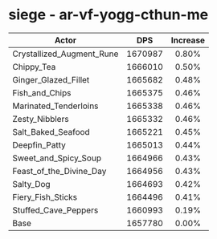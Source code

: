 # siege - ar-vf-yogg-cthun-me
| Actor | DPS | Increase |
|---|:---:|:---:|
|Crystallized_Augment_Rune|1670987|0.80%|
|Chippy_Tea|1666010|0.50%|
|Ginger_Glazed_Fillet|1665682|0.48%|
|Fish_and_Chips|1665375|0.46%|
|Marinated_Tenderloins|1665338|0.46%|
|Zesty_Nibblers|1665332|0.46%|
|Salt_Baked_Seafood|1665221|0.45%|
|Deepfin_Patty|1665013|0.44%|
|Sweet_and_Spicy_Soup|1664966|0.43%|
|Feast_of_the_Divine_Day|1664956|0.43%|
|Salty_Dog|1664693|0.42%|
|Fiery_Fish_Sticks|1664496|0.41%|
|Stuffed_Cave_Peppers|1660993|0.19%|
|Base|1657780|0.00%|
